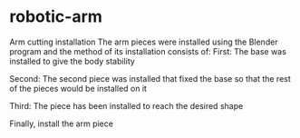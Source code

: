 # robotic-arm

Arm cutting installation
The arm pieces were installed using the Blender program and the method of its installation consists of:
First: The base was installed to give the body stability

Second: The second piece was installed that fixed the base so that the rest of the pieces would be installed on it

Third: The piece has been installed to reach the desired shape

Finally, install the arm piece
